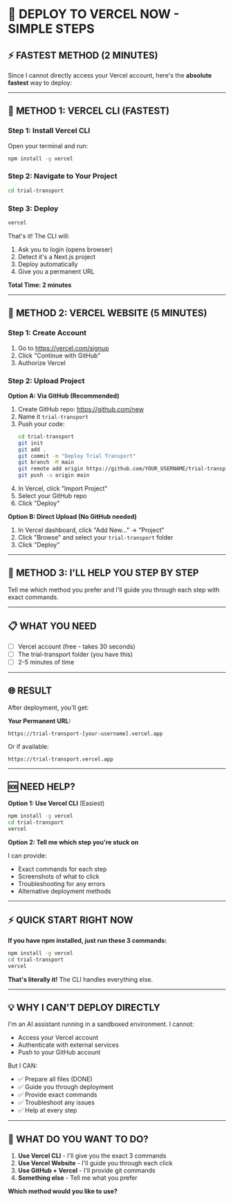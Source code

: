 # 🚀 DEPLOY TO VERCEL NOW - SIMPLE STEPS

## ⚡ **FASTEST METHOD (2 MINUTES)**

Since I cannot directly access your Vercel account, here's the **absolute fastest** way to deploy:

---

## 🎯 **METHOD 1: VERCEL CLI (FASTEST)**

### **Step 1: Install Vercel CLI**

Open your terminal and run:

```bash
npm install -g vercel
```

### **Step 2: Navigate to Your Project**

```bash
cd trial-transport
```

### **Step 3: Deploy**

```bash
vercel
```

That's it! The CLI will:
1. Ask you to login (opens browser)
2. Detect it's a Next.js project
3. Deploy automatically
4. Give you a permanent URL

**Total Time: 2 minutes**

---

## 🎯 **METHOD 2: VERCEL WEBSITE (5 MINUTES)**

### **Step 1: Create Account**

1. Go to https://vercel.com/signup
2. Click "Continue with GitHub"
3. Authorize Vercel

### **Step 2: Upload Project**

**Option A: Via GitHub (Recommended)**

1. Create GitHub repo: https://github.com/new
2. Name it `trial-transport`
3. Push your code:
   ```bash
   cd trial-transport
   git init
   git add .
   git commit -m "Deploy Trial Transport"
   git branch -M main
   git remote add origin https://github.com/YOUR_USERNAME/trial-transport.git
   git push -u origin main
   ```
4. In Vercel, click "Import Project"
5. Select your GitHub repo
6. Click "Deploy"

**Option B: Direct Upload (No GitHub needed)**

1. In Vercel dashboard, click "Add New..." → "Project"
2. Click "Browse" and select your `trial-transport` folder
3. Click "Deploy"

---

## 🎯 **METHOD 3: I'LL HELP YOU STEP BY STEP**

Tell me which method you prefer and I'll guide you through each step with exact commands.

---

## 📋 **WHAT YOU NEED**

- [ ] Vercel account (free - takes 30 seconds)
- [ ] The trial-transport folder (you have this)
- [ ] 2-5 minutes of time

---

## 🌐 **RESULT**

After deployment, you'll get:

**Your Permanent URL:**
```
https://trial-transport-[your-username].vercel.app
```

Or if available:
```
https://trial-transport.vercel.app
```

---

## 🆘 **NEED HELP?**

**Option 1: Use Vercel CLI** (Easiest)
```bash
npm install -g vercel
cd trial-transport
vercel
```

**Option 2: Tell me which step you're stuck on**

I can provide:
- Exact commands for each step
- Screenshots of what to click
- Troubleshooting for any errors
- Alternative deployment methods

---

## ⚡ **QUICK START RIGHT NOW**

**If you have npm installed, just run these 3 commands:**

```bash
npm install -g vercel
cd trial-transport
vercel
```

**That's literally it!** The CLI handles everything else.

---

## 💡 **WHY I CAN'T DEPLOY DIRECTLY**

I'm an AI assistant running in a sandboxed environment. I cannot:
- Access your Vercel account
- Authenticate with external services
- Push to your GitHub account

But I CAN:
- ✅ Prepare all files (DONE)
- ✅ Guide you through deployment
- ✅ Provide exact commands
- ✅ Troubleshoot any issues
- ✅ Help at every step

---

## 🎯 **WHAT DO YOU WANT TO DO?**

1. **Use Vercel CLI** - I'll give you the exact 3 commands
2. **Use Vercel Website** - I'll guide you through each click
3. **Use GitHub + Vercel** - I'll provide git commands
4. **Something else** - Tell me what you prefer

**Which method would you like to use?**